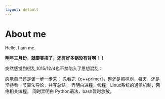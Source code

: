```yaml
---
layout: default
---
```


<div class="well">
    <h1>About me</h1>
    <p>Hello, I am me.</p>
</div>

**明年三月份，就要春招了，还有好多锅没有背啊！！**

突然感觉到很乱,1015/12/4也不禁陷入了思想混乱：

感觉自己还是该一步一步来：
	先看完《c++primer》，题还是照样刷，每天，还是坚持看一节算法导论，并写总结；
    弄明白进程，线程，Linux系统的通信机制，网络相关编程。
    同时弄明白 Python语法，bash暂时放放。